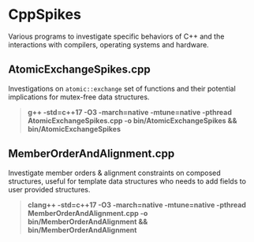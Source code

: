 # CppSpikes

Various programs to investigate specific behaviors of C++ and the interactions with compilers, operating systems and hardware.




## AtomicExchangeSpikes.cpp

Investigations on `atomic::exchange` set of functions and their potential implications for mutex-free data structures.

>**g++ -std=c++17 -O3 -march=native -mtune=native -pthread AtomicExchangeSpikes.cpp -o bin/AtomicExchangeSpikes && bin/AtomicExchangeSpikes**




## MemberOrderAndAlignment.cpp

Investigate member orders & alignment constraints on composed structures, useful for template data structures who needs to add fields to user provided structures.

>**clang++ -std=c++17 -O3 -march=native -mtune=native -pthread MemberOrderAndAlignment.cpp -o bin/MemberOrderAndAlignment && bin/MemberOrderAndAlignment**